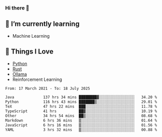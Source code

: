 ### Hi there 👋
<!-- ## About Me -->

## 🌱 I’m currently learning
- Machine Learning

## 🥰 Things I Love
- [Python](https://www.python.org/) 
- [Rust](https://www.rust-lang.org/)
- [Ollama](https://ollama.com)
- Reinforcement Learning

<!--START_SECTION:waka-->

```txt
From: 17 March 2021 - To: 18 July 2025

Java             137 hrs 34 mins ████████▓░░░░░░░░░░░░░░░░   34.20 %
Python           116 hrs 43 mins ███████▒░░░░░░░░░░░░░░░░░   29.01 %
TeX              47 hrs 22 mins  ███░░░░░░░░░░░░░░░░░░░░░░   11.78 %
TypeScript       41 hrs          ██▓░░░░░░░░░░░░░░░░░░░░░░   10.19 %
Other            34 hrs 54 mins  ██▒░░░░░░░░░░░░░░░░░░░░░░   08.68 %
Markdown         6 hrs 36 mins   ▒░░░░░░░░░░░░░░░░░░░░░░░░   01.64 %
JavaScript       6 hrs 16 mins   ▒░░░░░░░░░░░░░░░░░░░░░░░░   01.56 %
YAML             3 hrs 32 mins   ▒░░░░░░░░░░░░░░░░░░░░░░░░   00.88 %
```

<!--END_SECTION:waka-->

<!--
**CharlesC03/CharlesC03** is a ✨ _special_ ✨ repository because its `README.md` (this file) appears on your GitHub profile.

Here are some ideas to get you started:

- 🔭 I’m currently working on ...
- 🌱 I’m currently learning ...
- 👯 I’m looking to collaborate on ...
- 🤔 I’m looking for help with ...
- 💬 Ask me about ...
- 📫 How to reach me: ...
- 😄 Pronouns: ...
- ⚡ Fun fact: ...
-->
